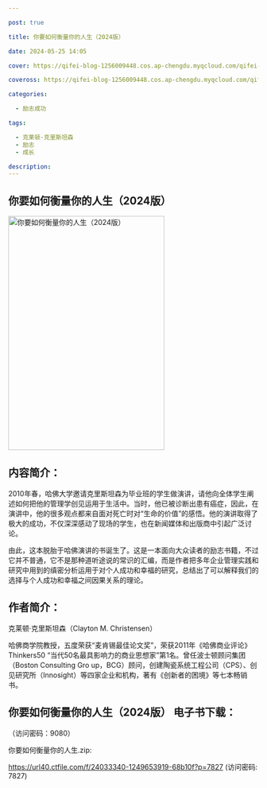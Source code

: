 ```yaml
---

post: true

title: 你要如何衡量你的人生（2024版）

date: 2024-05-25 14:05

cover: https://qifei-blog-1256009448.cos.ap-chengdu.myqcloud.com/qifei-blog/6600ede29f345e8d03c412d0.jpg

coveross: https://qifei-blog-1256009448.cos.ap-chengdu.myqcloud.com/qifei-blog/6600ede29f345e8d03c412d0.jpg

categories:

  - 励志成功

tags:

  - 克莱顿·克里斯坦森
  - 励志
  - 成长

description:
---
```


## 你要如何衡量你的人生（2024版）
<img alt=" 你要如何衡量你的人生（2024版）" class="aligncenter loaded" data-was-processed="true" decoding="async" fetchpriority="high" height="471" src="https://qifei-blog-1256009448.cos.ap-chengdu.myqcloud.com/qifei-blog/6600ede29f345e8d03c412d0.jpg " style="cursor: zoom-in;" width="314"/>

## 内容简介：

2010年春，哈佛大学邀请克里斯坦森为毕业班的学生做演讲，请他向全体学生阐述如何把他的管理学创见运用于生活中。当时，他已被诊断出患有癌症，因此，在演讲中，他的很多观点都来自面对死亡时对“生命的价值”的感悟。他的演讲取得了极大的成功，不仅深深感动了现场的学生，也在新闻媒体和出版商中引起广泛讨论。

由此，这本脱胎于哈佛演讲的书诞生了。这是一本面向大众读者的励志书籍，不过它并不普通，它不是那种道听途说的常识的汇编，而是作者把多年企业管理实践和研究中用到的缜密分析运用于对个人成功和幸福的研究，总结出了可以解释我们的选择与个人成功和幸福之间因果关系的理论。

## 作者简介：

克莱顿·克里斯坦森（Clayton M. Christensen）

哈佛商学院教授，五度荣获“麦肯锡最佳论文奖”，荣获2011年《哈佛商业评论》Thinkers50 “当代50名最具影响力的商业思想家”第1名。曾任波士顿顾问集团（Boston Consulting Gro up，BCG）顾问，创建陶瓷系统工程公司（CPS）、创见研究所（Innosight）等四家企业和机构，著有《创新者的困境》等七本畅销书。

## 你要如何衡量你的人生（2024版） 电子书下载：

 （访问密码：9080）

你要如何衡量你的人生.zip: 

https://url40.ctfile.com/f/24033340-1249653919-68b10f?p=7827 (访问密码: 7827)
